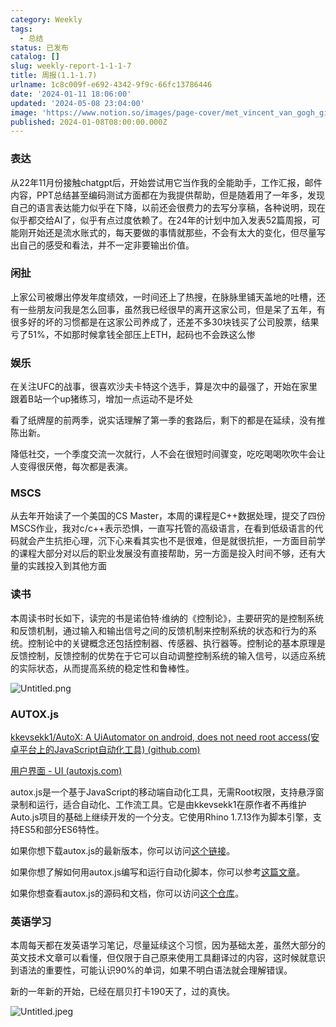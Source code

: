 ```yaml
---
category: Weekly
tags:
  - 总结
status: 已发布
catalog: []
slug: weekly-report-1-1-1-7
title: 周报(1.1-1.7)
urlname: 1c8c009f-e692-4342-9f9c-66fc13786446
date: '2024-01-11 18:06:00'
updated: '2024-05-08 23:04:00'
image: 'https://www.notion.so/images/page-cover/met_vincent_van_gogh_ginoux.jpg'
published: 2024-01-08T08:00:00.000Z
---
```


### 表达


从22年11月份接触chatgpt后，开始尝试用它当作我的全能助手，工作汇报，邮件内容，PPT总结甚至编码测试方面都在为我提供帮助，但是随着用了一年多，发现自己的语言表达能力似乎在下降，以前还会很费力的去写分享稿，各种说明，现在似乎都交给AI了，似乎有点过度依赖了。在24年的计划中加入发表52篇周报，可能刚开始还是流水账式的，每天要做的事情就那些，不会有太大的变化，但尽量写出自己的感受和看法，并不一定非要输出价值。


### 闲扯


上家公司被爆出停发年度绩效，一时间还上了热搜，在脉脉里铺天盖地的吐槽，还有一些朋友问我是怎么回事，虽然我已经很早的离开这家公司，但是呆了五年，有很多好的坏的习惯都是在这家公司养成了，还差不多30块钱买了公司股票，结果亏了51%，不如那时候拿钱全部压上ETH，起码也不会跌这么惨


### 娱乐


在关注UFC的战事，很喜欢沙夫卡特这个选手，算是次中的最强了，开始在家里跟着B站一个up猪练习，增加一点运动不是坏处


看了纸牌屋的前两季，说实话理解了第一季的套路后，剩下的都是在延续，没有推陈出新。


降低社交，一个季度交流一次就行，人不会在很短时间骤变，吃吃喝喝吹吹牛会让人变得很厌倦，每次都是表演。


### MSCS


从去年开始读了一个美国的CS Master，本周的课程是C++数据处理，提交了四份MSCS作业，我对c/c++表示恐惧，一直写托管的高级语言，在看到低级语言的代码就会产生抗拒心理，沉下心来看其实也不是很难，但是就很抗拒，一方面目前学的课程大部分对以后的职业发展没有直接帮助，另一方面是投入时间不够，还有大量的实践投入到其他方面


### 读书


本周读书时长如下，读完的书是诺伯特·维纳的《控制论》，主要研究的是控制系统和反馈机制，通过输入和输出信号之间的反馈机制来控制系统的状态和行为的系统。控制论中的关键概念还包括控制器、传感器、执行器等。控制论的基本原理是反馈控制，反馈控制的优势在于它可以自动调整控制系统的输入信号，以适应系统的实际状态，从而提高系统的稳定性和鲁棒性。


![Untitled.png](https://prod-files-secure.s3.us-west-2.amazonaws.com/5d24fe63-e567-4804-86f9-9fdc62e13082/4d744901-b410-4924-8554-36cce6e9aab7/Untitled.png?X-Amz-Algorithm=AWS4-HMAC-SHA256&X-Amz-Content-Sha256=UNSIGNED-PAYLOAD&X-Amz-Credential=ASIAZI2LB466QLRSXMSI%2F20250130%2Fus-west-2%2Fs3%2Faws4_request&X-Amz-Date=20250130T213247Z&X-Amz-Expires=3600&X-Amz-Security-Token=IQoJb3JpZ2luX2VjEKX%2F%2F%2F%2F%2F%2F%2F%2F%2F%2FwEaCXVzLXdlc3QtMiJGMEQCIAMDzKqjk1avd%2BY%2BfXh5S9Q5YXhhhZoS2y0mUWibiruKAiBKxTsJ6MheHYDW1VNnufM5SD6RS1UgyeUyOJ%2BGFN9o0yqIBAiu%2F%2F%2F%2F%2F%2F%2F%2F%2F%2F8BEAAaDDYzNzQyMzE4MzgwNSIMJnzEAcY%2BPtsNYaYeKtwDsdjnLaLIDzo35xFOopSUCQyO5KN790sNyVjBHNYr%2F6HcGQRgOg%2FBC18yWLcqGKXQzFwmBWaQIqfhLtdxLqwPMBYqSDx36UglSSVHtvbZ96t9vWLGPRcxfmJwrTkil6N2InuCjwiL2VGfKnSfw23EGZF0qgwB%2FZ9PKbikl%2Fb%2F73bnHYWstXTzKlTwuh8s7EX6D8tyOqBVs%2FmnhGfaErEOur2NVBjr45SUbYwLVkmd3dFogjt1JoJ5Z%2BhAAQW%2BuX%2BF80oZhHCmVmz3annDhxutYu%2BrZaSnZNUSYuCTYO7HDGtNC7mRHbkDzlZzd1CDmxwJqvL1Vm1gok2du07wbnaa89zteL9D8ZLdls0j4m02gdnHE1UWm5wJSQdrnQYcK6s837E7OLd5DJoyogKeMw7m9mmmHJJmu6YZLDWkFLAubuI4WZWuDnjv4C9WnkjsW8OygETif7%2BtmUGGjx55OMAa95j8n%2BfDnXmZ%2FvO6rcY0t%2Fq1lWZSmMtlZKkYV8Y8u4ErDXxtv%2BrkfnvaDs72ySPwQCdMP%2BbzVEGLF0AypBczRFXu%2Fws5muJha5OSv217jd0yxc9%2BrlGHxnQjjHGp2TQ6C1h7my8ThJylvp%2FlcdTwi6V2t2O5%2Fu0CXrASJikwksbvvAY6pgGe5qGjQBy6gWURh%2Bk7LYPoXOUe0gWaf5QAfOPyByViXs%2B5VDGwD9HCHr6LboVGnI%2Baxynv5Gi4m6Dv2vaeRDcVBbCbJqT3CizWtqE31J14PMoc1R3RCiLyIzpCzjnB%2BgfEJVHpu8L4Z4DLz9w8qbHDGh%2BidFzlNxvm4KTIZayN9aB%2B7ADM1lp3PTcm0O0aEXQJsj%2BqADHsk%2Bbzu1yfIvxFP7J8RoyI&X-Amz-Signature=13a5b09271e245e0013fd746146fbfb0ed933ccbd8729717ba01f28aaa05a029&X-Amz-SignedHeaders=host&x-id=GetObject)


### AUTOX.js


[kkevsekk1/AutoX: A UiAutomator on android, does not need root access(安卓平台上的JavaScript自动化工具) (github.com)](https://github.com/kkevsekk1/AutoX)


[用户界面 - UI (autoxjs.com)](http://doc.autoxjs.com/#/ui)


autox.js是一个基于JavaScript的移动端自动化工具，无需Root权限，支持悬浮窗录制和运行，适合自动化、工作流工具。它是由kkevsekk1在原作者不再维护Auto.js项目的基础上继续开发的一个分支。它使用Rhino 1.7.13作为脚本引擎，支持ES5和部分ES6特性。


如果你想下载autox.js的最新版本，你可以访问[这个链接](https://github.com/kkevsekk1/AutoX/releases)。


如果你想了解如何用autox.js编写和运行自动化脚本，你可以参考[这篇文章](https://www.cnblogs.com/ghj1976/p/autoxjs.html)。


如果你想查看autox.js的源码和文档，你可以访问[这个仓库](https://github.com/kkevsekk1/AutoX)。


### 英语学习


本周每天都在发英语学习笔记，尽量延续这个习惯，因为基础太差，虽然大部分的英文技术文章可以看懂，但仅限于自己原来使用工具翻译过的内容，这时候就意识到语法的重要性，可能认识90%的单词，如果不明白语法就会理解错误。


新的一年新的开始，已经在扇贝打卡190天了，过的真快。


![Untitled.jpeg](https://prod-files-secure.s3.us-west-2.amazonaws.com/5d24fe63-e567-4804-86f9-9fdc62e13082/c04d3014-4bd3-4142-a613-19220f0a3512/Untitled.jpeg?X-Amz-Algorithm=AWS4-HMAC-SHA256&X-Amz-Content-Sha256=UNSIGNED-PAYLOAD&X-Amz-Credential=ASIAZI2LB466QLRSXMSI%2F20250130%2Fus-west-2%2Fs3%2Faws4_request&X-Amz-Date=20250130T213247Z&X-Amz-Expires=3600&X-Amz-Security-Token=IQoJb3JpZ2luX2VjEKX%2F%2F%2F%2F%2F%2F%2F%2F%2F%2FwEaCXVzLXdlc3QtMiJGMEQCIAMDzKqjk1avd%2BY%2BfXh5S9Q5YXhhhZoS2y0mUWibiruKAiBKxTsJ6MheHYDW1VNnufM5SD6RS1UgyeUyOJ%2BGFN9o0yqIBAiu%2F%2F%2F%2F%2F%2F%2F%2F%2F%2F8BEAAaDDYzNzQyMzE4MzgwNSIMJnzEAcY%2BPtsNYaYeKtwDsdjnLaLIDzo35xFOopSUCQyO5KN790sNyVjBHNYr%2F6HcGQRgOg%2FBC18yWLcqGKXQzFwmBWaQIqfhLtdxLqwPMBYqSDx36UglSSVHtvbZ96t9vWLGPRcxfmJwrTkil6N2InuCjwiL2VGfKnSfw23EGZF0qgwB%2FZ9PKbikl%2Fb%2F73bnHYWstXTzKlTwuh8s7EX6D8tyOqBVs%2FmnhGfaErEOur2NVBjr45SUbYwLVkmd3dFogjt1JoJ5Z%2BhAAQW%2BuX%2BF80oZhHCmVmz3annDhxutYu%2BrZaSnZNUSYuCTYO7HDGtNC7mRHbkDzlZzd1CDmxwJqvL1Vm1gok2du07wbnaa89zteL9D8ZLdls0j4m02gdnHE1UWm5wJSQdrnQYcK6s837E7OLd5DJoyogKeMw7m9mmmHJJmu6YZLDWkFLAubuI4WZWuDnjv4C9WnkjsW8OygETif7%2BtmUGGjx55OMAa95j8n%2BfDnXmZ%2FvO6rcY0t%2Fq1lWZSmMtlZKkYV8Y8u4ErDXxtv%2BrkfnvaDs72ySPwQCdMP%2BbzVEGLF0AypBczRFXu%2Fws5muJha5OSv217jd0yxc9%2BrlGHxnQjjHGp2TQ6C1h7my8ThJylvp%2FlcdTwi6V2t2O5%2Fu0CXrASJikwksbvvAY6pgGe5qGjQBy6gWURh%2Bk7LYPoXOUe0gWaf5QAfOPyByViXs%2B5VDGwD9HCHr6LboVGnI%2Baxynv5Gi4m6Dv2vaeRDcVBbCbJqT3CizWtqE31J14PMoc1R3RCiLyIzpCzjnB%2BgfEJVHpu8L4Z4DLz9w8qbHDGh%2BidFzlNxvm4KTIZayN9aB%2B7ADM1lp3PTcm0O0aEXQJsj%2BqADHsk%2Bbzu1yfIvxFP7J8RoyI&X-Amz-Signature=73837e7315d497244434ed8c6f6d0eb3fda1e392ab23a34f1318d9d73eea9910&X-Amz-SignedHeaders=host&x-id=GetObject)

